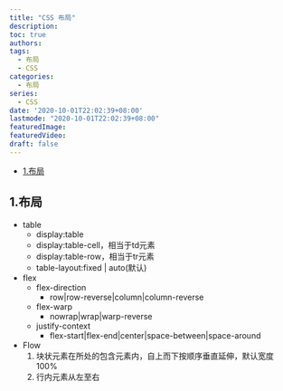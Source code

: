 ```yaml
---
title: "CSS 布局"
description:
toc: true
authors:
tags: 
  - 布局
  - CSS
categories:
  - 布局
series:
  - CSS
date: '2020-10-01T22:02:39+08:00'
lastmode: "2020-10-01T22:02:39+08:00"
featuredImage: 
featuredVideo: 
draft: false
---
```

- [1.布局](#1布局)

## 1.布局

- table
  - display:table
  - display:table-cell，相当于td元素
  - display:table-row，相当于tr元素
  - table-layout:fixed | auto(默认)
- flex
  - flex-direction
    - row|row-reverse|column|column-reverse
  - flex-warp
    - nowrap|wrap|warp-reverse
  - justify-context
    - flex-start|flex-end|center|space-between|space-around  
- Flow
    1. 块状元素在所处的包含元素内，自上而下按顺序垂直延伸，默认宽度100%
    2. 行内元素从左至右
